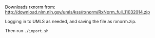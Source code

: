 Downloads rxnorm from: http://download.nlm.nih.gov/umls/kss/rxnorm/RxNorm_full_11032014.zip

Logging in to UMLS as needed, and saving the file as rxnorm.zip.

Then run `./import.sh`
